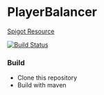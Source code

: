 # PlayerBalancer
[Spigot Resource](https://www.spigotmc.org/resources/10788/)

[![Build Status](https://ci.codemc.org/job/PlayerBalancer/badge/icon)](https://ci.codemc.org/job/PlayerBalancer/)

### Build
* Clone this repository
* Build with maven
